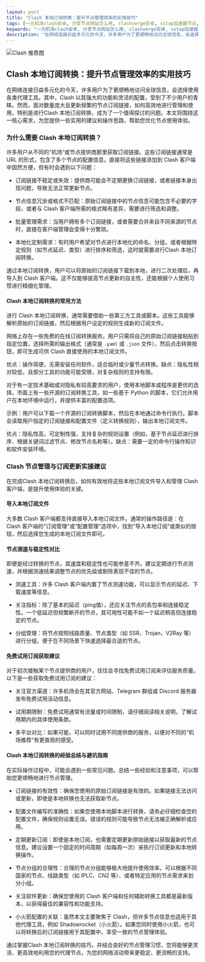 ```yaml
---
layout: post
title: "Clash 本地订阅转换：提升节点管理效率的实用技巧"
tags: [一元机场clash安卓, 分享节点网站怎么用, clashverge安卓, sstap加速器节点, clash苹果手机怎么下载, 购买节点]
keywords: "一元机场clash安卓, 分享节点网站怎么用, clashverge安卓, sstap加速器节点, clash苹果手机怎么下载, 购买节点"
description: "在网络连接日益多元化的今天，许多用户为了更顺畅地访问全球信息，会选择使用各类代理工具。其中，Clash 以其强大的功能和灵活的配置，受到了不少用户的青睐。然而，面对数量庞大且更新频繁的节点订阅链接，如何高效地进行管理和使用，特别是进行Clash 本地订阅转换，成为了一个值得探讨的问题。本文将围绕这一核心需求，为您提供一些实用的建议和操作思路，帮助您优化节点使用体验。"
---
```


![Clash 推荐图](https://clashjd.github.io/assets/img/节点订阅地址.png)

## Clash 本地订阅转换：提升节点管理效率的实用技巧

在网络连接日益多元化的今天，许多用户为了更顺畅地访问全球信息，会选择使用各类代理工具。其中，Clash 以其强大的功能和灵活的配置，受到了不少用户的青睐。然而，面对数量庞大且更新频繁的节点订阅链接，如何高效地进行管理和使用，特别是进行Clash 本地订阅转换，成为了一个值得探讨的问题。本文将围绕这一核心需求，为您提供一些实用的建议和操作思路，帮助您优化节点使用体验。

### 为什么需要 Clash 本地订阅转换？

许多用户从不同的“机场”或节点提供商那里获取订阅链接。这些订阅链接通常是 URL 的形式，包含了多个节点的配置信息。直接将这些链接添加到 Clash 客户端中固然方便，但有时会遇到以下问题：

- 订阅链接不稳定或失效：提供商可能会不定期更换订阅链接，或者链接本身出现问题，导致无法正常更新节点。

- 节点信息冗余或格式不匹配：原始订阅链接中的节点信息可能包含不必要的字段，或者与 Clash 客户端所需的格式略有差异，需要进行筛选和调整。

- 批量管理需求：当用户拥有多个订阅链接，或者需要合并来自不同来源的节点时，直接在客户端管理会变得十分繁琐。

- 本地化定制需求：有时用户希望对节点进行本地化的命名、分组，或者根据特定规则（如节点延迟、类型）进行排序和筛选，这时就需要进行Clash 本地订阅转换。

通过本地订阅转换，用户可以将原始的订阅链接下载到本地，进行二次处理后，再导入到 Clash 客户端。这不仅能够提高节点更新的自主性，还能根据个人使用习惯进行精细化管理。

#### Clash 本地订阅转换的常用方法

进行 Clash 本地订阅转换，通常需要借助一些第三方工具或脚本。这些工具能够解析原始的订阅链接，然后根据用户设定的规则生成新的订阅文件。

网络上存在一些免费的在线订阅转换服务。用户只需将自己的原始订阅链接粘贴到指定位置，选择所需的输出格式（通常是 `.yaml` 或 `.json` 文件），然后点击转换按钮，即可生成可供 Clash 直接使用的本地订阅文件。

优点：操作简便，无需安装任何软件，适合临时或少量节点转换。缺点：隐私性相对较低，且部分工具的功能可能受限，对复杂规则的支持有限。

对于有一定技术基础或对隐私有较高要求的用户，使用本地脚本或程序是更优的选择。市面上有一些开源的订阅转换工具，如一些基于 Python 的脚本，它们允许用户在本地环境中运行，并提供丰富的配置选项。

示例：用户可以下载一个开源的订阅转换脚本，然后在本地通过命令行执行。脚本会读取用户指定的订阅链接和配置文件（定义转换规则），输出本地订阅文件。

优点：隐私性高，可定制性强，支持复杂的规则设置（例如，基于节点延迟进行排序、根据关键词过滤节点、修改节点名称等）。缺点：需要一定的命令行操作知识和软件安装环境。

### Clash 节点管理与订阅更新实操建议

在完成Clash 本地订阅转换后，如何有效地将这些本地订阅文件导入和管理 Clash 客户端，是提升使用体验的关键。

#### 导入本地订阅文件

大多数 Clash 客户端都支持直接导入本地订阅文件。通常的操作路径是：在 Clash 客户端的“订阅管理”或“配置管理”选项中，找到“导入本地订阅”或类似的按钮，然后选择您生成的本地订阅文件即可。

#### 节点测速与稳定性对比

即便是经过转换的节点，其速度和稳定性也可能参差不齐。建议定期进行节点测速，并根据测速结果调整节点的优先级或剔除表现不佳的节点。

- 测速工具：许多 Clash 客户端内置了节点测速功能，可以显示节点的延迟、下载速度等信息。

- 关注指标：除了基本的延迟（ping值），还应关注节点的丢包率和连接稳定性。一个低延迟但频繁断开的节点，其可用性可能不如一个延迟稍高但连接稳定的节点。

- 分组管理：将节点按照线路质量、节点类型（如 SSR、Trojan、V2Ray 等）进行分组，便于在不同场景下快速选择最合适的节点。

#### 免费试用订阅获取建议

对于初次接触某个节点提供商的用户，往往会寻找免费试用订阅来评估服务质量。以下是一些获取免费试用订阅的建议：

- 关注官方渠道：许多机场会在其官方网站、Telegram 群组或 Discord 服务器发布免费试用活动信息。

- 试用期限制：免费试用通常有流量或时间限制，请仔细阅读相关说明，了解试用期内的具体使用条款。

- 多平台对比：如果可能，可以同时试用不同提供商的服务，以便对不同的“机场推荐”有更直观的感受。

#### Clash 本地订阅转换的经验总结与避坑指南

在实际操作过程中，可能会遇到一些常见问题。总结一些经验和注意事项，可以帮助您更顺畅地进行节点管理。

- 订阅链接的有效性：确保您使用的原始订阅链接是有效的。如果链接无法访问或更新，即使是本地转换也无法获取新节点。

- 配置文件编写的准确性：如果您使用本地脚本进行转换，请务必仔细检查您的配置文件，确保规则设置无误。错误的规则可能导致节点无法被正确解析或应用。

- 定期更新订阅：即使是本地订阅，也需要定期更新原始链接以获取最新的节点信息。建议设置一个固定的时间周期（如每周一次）来执行订阅更新和本地转换操作。

- 节点分组的合理性：合理的节点分组能够极大地提升使用效率。可以根据不同国家的节点、线路类型（如 IPLC、CN2 等）、或者特定应用的节点需求来划分小组。

- 关注软件更新：确保您使用的 Clash 客户端和任何辅助转换工具都是最新版本，以获得最佳的兼容性和功能支持。

- 小火箭配置的关联：虽然本文主要聚焦于 Clash，但许多节点信息也适用于其他代理工具，例如 Shadowrocket（小火箭）。如果您同时使用小火箭，也可以将转换后的订阅链接用于其配置中，享受一致的节点管理体验。

通过掌握Clash 本地订阅转换的技巧，并结合良好的节点管理习惯，您将能够更灵活、更高效地利用您的代理节点，为您的网络活动带来更稳定、更流畅的支持。